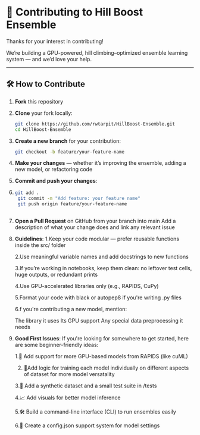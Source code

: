 # 🤝 Contributing to Hill Boost Ensemble

Thanks for your interest in contributing!

We’re building a GPU-powered, hill climbing–optimized ensemble learning system — and we’d love your help.

---

## 🛠️ How to Contribute

1. **Fork** this repository
2. **Clone** your fork locally:
   ```bash
   git clone https://github.com/rwtarpit/HillBoost-Ensemble.git
   cd HillBoost-Ensemble
   ```
3. **Create a new branch** for your contribution:
   ```bash
   git checkout -b feature/your-feature-name
   ```
4. **Make your changes** — whether it’s improving the ensemble, adding a new model, or refactoring code

5. **Commit and push your changes**:
6.   ```bash
     git add .
      git commit -m "Add feature: your feature name"
      git push origin feature/your-feature-name
 
7. **Open a Pull Request** on GitHub from your branch into main
Add a description of what your change does and link any relevant issue
8. **Guidelines**:
      1.Keep your code modular — prefer reusable functions inside the src/ folder

      2.Use meaningful variable names and add docstrings to new functions
      
      3.If you’re working in notebooks, keep them clean: no leftover test cells, huge outputs, or redundant prints
      
      4.Use GPU-accelerated libraries only (e.g., RAPIDS, CuPy)
      
      5.Format your code with black or autopep8 if you're writing .py files
      
      6.f you're contributing a new model, mention:
      
      The library it uses 
      Its GPU support
      Any special data preprocessing it needs

9. **Good First Issues**:
    If you're looking for somewhere to get started, here are some beginner-friendly ideas:

    1.🔌 Add support for more GPU-based models from RAPIDS (like cuML)
   
    2. 🚀Add logic for training each model individually on different aspects of dataset for more model versatality
   
    3.🧪 Add a synthetic dataset and a small test suite in /tests
   
    4.📈 Add visuals for better model inference
   
    5.🛠️ Build a command-line interface (CLI) to run ensembles easily
   
    6.💾 Create a config.json support system for model settings




